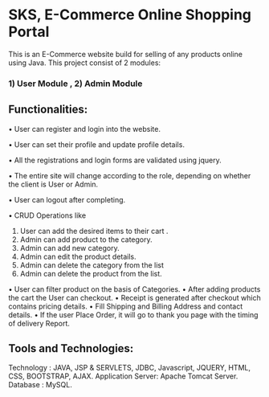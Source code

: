 # SKS, E-Commerce Online Shopping Portal
This is an E-Commerce website build for selling of any products online using Java.
This project consist of 2 modules:
### 1) User Module , 2) Admin Module


## Functionalities:
• User can register and login into the website.

• User can set their profile and update profile details.

• All the registrations and login forms are validated using jquery.

• The entire site will change according to the role, depending on whether the client is User or Admin.

• User can logout after completing.

• CRUD Operations like
1) User can add the desired items to their cart .
2) Admin can add product to the category.
3) Admin can add new category.
4) Admin can edit the product details.
5) Admin can delete the category from the list
6) Admin can delete the product from the list.

• User can filter product on the basis of Categories.
• After adding products the cart the User can checkout.
• Receipt is generated after checkout which contains pricing details.
• Fill Shipping and Billing Address and contact details.
• If the user Place Order, it will go to thank you page with the timing of delivery Report.

## Tools and Technologies:
Technology :  JAVA, JSP & SERVLETS, JDBC, Javascript, JQUERY, HTML, CSS, BOOTSTRAP, AJAX.
Application Server: Apache Tomcat Server.
Database : MySQL.
